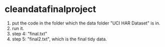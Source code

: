 # cleandatafinalproject

1. put the code in the folder which the data folder "UCI HAR Dataset" is in.
2. run it.
3. step 4: "final.txt"
4. step 5: "final2.txt", which is the final tidy data.
